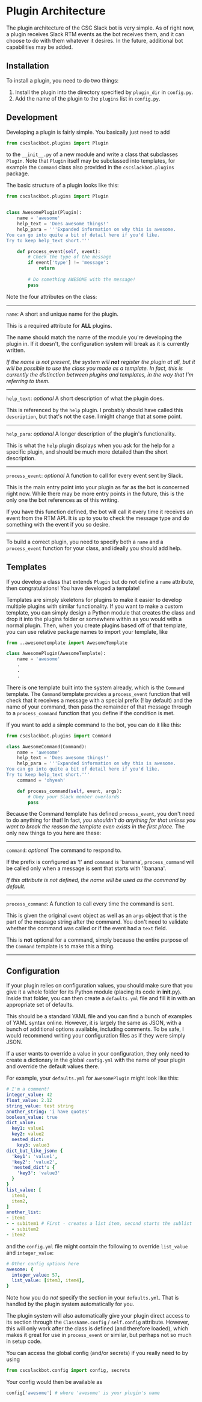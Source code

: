Plugin Architecture
===================
The plugin architecture of the CSC Slack bot is very simple. As of right now, a
plugin receives Slack RTM events as the bot receives them, and it can choose to
do with them whatever it desires. In the future, additional bot capabilities
may be added.

Installation
------------
To install a plugin, you need to do two things:
  1. Install the plugin into the directory specified by `plugin_dir` in
     `config.py`.
  2. Add the name of the plugin to the `plugins` list in `config.py`.

Development
-----------
Developing a plugin is fairly simple. You basically just need to add
```python
from cscslackbot.plugins import Plugin
```
to the `__init__.py` of a new module and write a class that subclasses `Plugin`.
Note that `Plugin` itself may be subclassed into templates, for example the
`Command` class also provided in the `cscslackbot.plugins` package.

The basic structure of a plugin looks like this:
```python
from cscslackbot.plugins import Plugin


class AwesomePlugin(Plugin):
    name = 'awesome'
    help_text = 'Does awesome things!'
    help_para = '''Expanded information on why this is awesome.
You can go into quite a bit of detail here if you'd like.
Try to keep help_text short.'''

    def process_event(self, event):
        # Check the type of the message
        if event['type'] != 'message':
            return
        
        # Do something AWESOME with the message!
        pass
```

Note the four attributes on the class:

---

`name`: A short and unique name for the plugin.

This is a required attribute for **ALL** plugins.

The name should match the name of the module you're developing the plugin in.
If it doesn't, the configuration system will break as it is currently written.

_If the name is not present, the system will **not** register the plugin at all,
but it will be possible to use the class you made as a template.  In fact, this
is currently the distinction between plugins and templates, in the way that I'm
referring to them._

---

`help_text`: _optional_ A short description of what the plugin does.

This is referenced by the `help` plugin. I probably should have called this
`description`, but that's not the case. I might change that at some point.

---

`help_para`: _optional_ A longer description of the plugin's functionality.

This is what the `help` plugin displays when you ask for the help for a
specific plugin, and should be much more detailed than the short description.

---

`process_event`: _optional_ A function to call for every event sent by Slack.

This is the main entry point into your plugin as far as the bot is concerned
right now. While there may be more entry points in the future, this is the only
one the bot references as of this writing.

If you have this function defined, the bot will call it every time it receives
an event from the RTM API. It is up to you to check the message type and do
something with the event if you so desire.

---

To build a correct plugin, you need to specify both a `name` and a
`process_event` function for your class, and ideally you should add help.

Templates
---------
If you develop a class that extends `Plugin` but do not define a `name`
attribute, then congratulations! You have developed a template!

Templates are simply skeletons for plugins to make it easier to develop
multiple plugins with similar functionality. If you want to make a custom
template, you can simply design a Python module that creates the class and
drop it into the plugins folder or somewhere within as you would with a
normal plugin. Then, when you create plugins based off of that template, you
can use relative package names to import your template, like
```python
from ..awesometemplate import AwesomeTemplate

class AwesomePlugin(AwesomeTemplate):
    name = 'awesome'
    .
    .
    .
```

There is one template built into the system already, which is the `Command`
template. The `Command` template provides a `process_event` function that
will check that it receives a message with a special prefix (! by default)
and the name of your command, then pass the remainder of that message through
to a `process_command` function that you define if the condition is met.

If you want to add a simple command to the bot, you can do it like this:
```python
from cscslackbot.plugins import Command

class AwesomeCommand(Command):
    name = 'awesome'
    help_text = 'Does awesome things!'
    help_para = '''Expanded information on why this is awesome.
You can go into quite a bit of detail here if you'd like.
Try to keep help_text short.'''
    command = 'ohyeah'

    def process_command(self, event, args):
        # Obey your Slack member overlords
        pass
```

Because the Command template has defined `process_event`, you don't need to do
anything for that!
In fact, _you shouldn't do anything for that unless you want to break the reason
the template even exists in the first place_.
The only new things to you here are these:

---

`command`: _optional_ The command to respond to.

If the prefix is configured as '!' and `command` is 'banana', `process_command`
will be called only when a message is sent that starts with '!banana'.

_If this attribute is not defined, the name will be used as the command by
default._

---

`process_command`: A function to call every time the command is sent.

This is given the original `event` object as well as an `args` object that is
the part of the message string after the command. You don't need to validate
whether the command was called or if the event had a `text` field.

This is **not** optional for a command, simply because the entire purpose of
the `Command` template is to make this a thing.

---

Configuration
-------------
If your plugin relies on configuration values, you should make sure that you
give it a whole folder for its Python module (placing its code in __init__.py).
Inside that folder, you can then create a `defaults.yml` file and fill it in
with an appropriate set of defaults.

This should be a standard YAML file and you can find a bunch of examples of
YAML syntax online. However, it is largely the same as JSON, with a bunch of
additional options available, including comments. To be safe, I would recommend
writing your configuration files as if they were simply JSON.

If a user wants to override a value in your configuration, they only need to
create a dictionary in the global `config.yml` with the name of your plugin and
override the default values there.

For example, your `defaults.yml` for `AwesomePlugin` might look like this:
```yaml
# I'm a comment!
integer_value: 42
float_value: 2.12
string_value: test string
another_string: 'i have quotes'
boolean_value: true
dict_value:
  key1: value1
  key2: value2
  nested_dict:
    key3: value3
dict_but_like_json: {
  'key1': 'value1',
  'key2': 'value2',
  'nested_dict': {
    'key3': 'value3'
  }
}
list_value: [
  item1,
  item2,
]
another_list:
- item1
- - subitem1 # First - creates a list item, second starts the sublist
  - subitem2
- item2
```
and the `config.yml` file might contain the following to override `list_value`
and `integer_value`:
```yaml
# Other config options here
awesome: {
  integer_value: 57,
  list_value: [item3, item4],
}
```

Note how you do _not_ specify the section in your `defaults.yml`. That is
handled by the plugin system automatically for you.

The plugin system will also automatically give your plugin direct access to its
section through the `ClassName.config` / `self.config` attribute.
However, this will only work after the class is defined (and therefore loaded),
which makes it great for use in `process_event` or similar, but perhaps not so
much in setup code.

You can access the global config (and/or secrets) if you really need to by using
```python
from cscslackbot.config import config, secrets
```
Your config would then be available as
```python
config['awesome'] # where 'awesome' is your plugin's name
```
